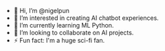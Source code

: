 - 👋 Hi, I’m @nigelpun
- 👀 I’m interested in creating AI chatbot experiences.
- 🌱 I’m currently learning ML Python.
- 💞️ I’m looking to collaborate on AI projects.
- ⚡ Fun fact: I'm a huge sci-fi fan.

<!---
nigelpun/nigelpun is a ✨ special ✨ repository because its `README.md` (this file) appears on your GitHub profile.
You can click the Preview link to take a look at your changes.
--->
